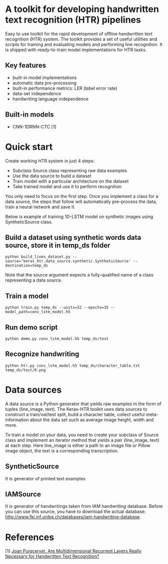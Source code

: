 # A toolkit for developing handwritten text recognition (HTR) pipelines

Easy to use toolkit for the rapid development of offline handwritten text recognition (HTR) system. 
The toolkit provides a set of useful utilities and scripts for training and evaluating 
models and performing line recognition. It is shipped with ready-to-train model 
implementations for HTR tasks.

## Key features
- built-in model implementations
- automatic data pre-processing
- built-in performance metrics: LER (label error rate)
- data-set independence
- handwriting language independence

## Built-in models
- CNN-1DRNN-CTC [1]

# Quick start

Create working HTR system in just 4 steps:
- Subclass Source class representing raw data examples
- Use the data source to build a dataset
- Train model with a particular architecture on the dataset
- Take trained model and use it to perform recognition

You only need to focus on the first step. Once you implement a class 
for a data source, the steps that follow will automatically pre-process 
the data,  train a neural network and save it.

Below is example of training 1D-LSTM model on synthetic images using SyntheticSource class. 

## Build a dataset using synthetic words data source, store it in temp_ds folder
```
python build_lines_dataset.py --source='keras_htr.data_source.synthetic.SyntheticSource' --destination=temp_ds
```
Note that the source argument expects a fully-qualified name of a class representing a data source.

## Train a model
```
python train.py temp_ds --units=32 --epochs=35 --model_path=conv_lstm_model.h5
```
## Run demo script
```
python demo.py conv_lstm_model.h5 temp_ds/test
```
## Recognize handwriting
```
python htr.py conv_lstm_model.h5 temp_ds/character_table.txt temp_ds/test/0.png
```

# Data sources

A data source is a Python generator that yields raw examples in the form of tuples 
(line_image, text). The Keras-HTR toolkit uses data sources to construct a train/val/test split,
build a character table, collect useful meta-information about the data set such as 
average image height, width and more.

To train a model on your data, you need to create your subclass of Source class and 
implement an iterator method that yields a pair (line_image, text) at each step.
Here line_image is either a path to an image file or Pillow image object, the text 
is a corresponding transcription.

## SyntheticSource

It is generator of printed text examples

## IAMSource
It is generator of handwritings taken from IAM handwriting database.
Before you can use this source, you have to download the actual database:
http://www.fki.inf.unibe.ch/databases/iam-handwriting-database.

# References

[1] [Joan Puigcerver. Are Multidimensional Recurrent Layers Really Necessary for Handwritten Text Recognition?](http://www.jpuigcerver.net/pubs/jpuigcerver_icdar2017.pdf)
